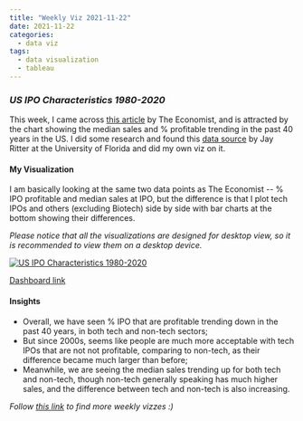 ```yaml
---
title: "Weekly Viz 2021-11-22"
date: 2021-11-22
categories:
  - data viz
tags:
  - data visualization
  - tableau
---
```


### *US IPO Characteristics 1980-2020*

This week, I came across [this article](https://www.economist.com/graphic-detail/2021/11/10/rivians-giant-listing-comes-amid-huge-losses) by The Economist, and is attracted by the chart showing the median sales and % profitable trending in the past 40 years in the US. I did some research and found this [data source](https://site.warrington.ufl.edu/ritter/ipo-data/) by Jay Ritter at the University of Florida and did my own viz on it.  

#### My Visualization

I am basically looking at the same two data points as The Economist -- % IPO profitable and median sales at IPO, but the difference is that I plot tech IPOs and others (excluding Biotech) side by side with bar charts at the bottom showing their differences.  

*Please notice that all the visualizations are designed for desktop view, so it is recommended to view them on a desktop device.*  

<div class='tableauPlaceholder' id='viz1637640449659' style='position: relative'>
  <noscript><a href='#'>
    <img alt='US IPO Characteristics 1980-2020 ' src='https:&#47;&#47;public.tableau.com&#47;static&#47;images&#47;20&#47;20211122USIPOCharacteristics1980-2020&#47;USIPOCharacteristics1980-2020&#47;1_rss.png' style='border: none' />
    </a></noscript>
  <object class='tableauViz'  style='display:none;'>
    <param name='host_url' value='https%3A%2F%2Fpublic.tableau.com%2F' />
    <param name='embed_code_version' value='3' /> 
    <param name='site_root' value='' />
    <param name='name' value='20211122USIPOCharacteristics1980-2020&#47;USIPOCharacteristics1980-2020' />
    <param name='tabs' value='no' />
    <param name='toolbar' value='yes' />
    <param name='static_image' value='https:&#47;&#47;public.tableau.com&#47;static&#47;images&#47;20&#47;20211122USIPOCharacteristics1980-2020&#47;USIPOCharacteristics1980-2020&#47;1.png' />
    <param name='animate_transition' value='yes' />
    <param name='display_static_image' value='yes' />
    <param name='display_spinner' value='yes' />
    <param name='display_overlay' value='yes' />
    <param name='display_count' value='yes' />
    <param name='language' value='en-US' />
    <param name='filter' value='publish=yes' />
  </object></div>            
  <script type='text/javascript'>       
  var divElement = document.getElementById('viz1637640449659');         
  var vizElement = divElement.getElementsByTagName('object')[0];         
  if ( divElement.offsetWidth > 800 ) { vizElement.style.width='800px';vizElement.style.height='627px';} else if ( divElement.offsetWidth > 500 ) { vizElement.style.width='800px';vizElement.style.height='627px';} else { vizElement.style.width='100%';vizElement.style.height='927px';}      
  var scriptElement = document.createElement('script');             
  scriptElement.src = 'https://public.tableau.com/javascripts/api/viz_v1.js';      
  vizElement.parentNode.insertBefore(scriptElement, vizElement);        
</script>

[Dashboard link](https://public.tableau.com/views/20211122USIPOCharacteristics1980-2020/USIPOCharacteristics1980-2020?:language=en-US&publish=yes&:display_count=n&:origin=viz_share_link)
  
#### Insights
* Overall, we have seen % IPO that are profitable trending down in the past 40 years, in both tech and non-tech sectors;  
* But since 2000s, seems like people are much more acceptable with tech IPOs that are not not profitable, comparing to non-tech, as their difference became much larger than before;  
* Meanwhile, we are seeing the median sales trending up for both tech and non-tech, though non-tech generally speaking has much higher sales, and the difference between tech and non-tech is also increasing.  
  
*Follow [this link](https://yudong-94.github.io/personal-website/project/WeeklyViz2021/) to find more weekly vizzes :)*
